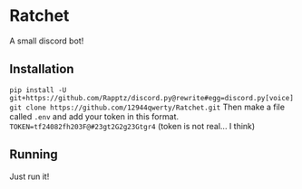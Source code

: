 # Ratchet

A small discord bot!

## Installation
```pip install -U git+https://github.com/Rapptz/discord.py@rewrite#egg=discord.py[voice]```
```git clone https://github.com/12944qwerty/Ratchet.git```
Then make a file called `.env` and add your token in this format.
`TOKEN=tf24082fh203F@#23gt2G2g23Gtgr4`
(token is not real... I think)

## Running
Just run it!
